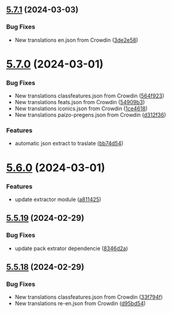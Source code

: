 ## [5.7.1](https://github.com/allnnde/pf2e-esp-translation/compare/v5.7.0...v5.7.1) (2024-03-03)


### Bug Fixes

* New translations en.json from Crowdin ([3de2e58](https://github.com/allnnde/pf2e-esp-translation/commit/3de2e58775d61c7304b672ed03f90f6d1459bbce))



# [5.7.0](https://github.com/allnnde/pf2e-esp-translation/compare/v5.6.0...v5.7.0) (2024-03-01)


### Bug Fixes

* New translations classfeatures.json from Crowdin ([564f923](https://github.com/allnnde/pf2e-esp-translation/commit/564f92397b4049b8ff000f3d9ce6587c73753238))
* New translations feats.json from Crowdin ([54909b3](https://github.com/allnnde/pf2e-esp-translation/commit/54909b351bc0ad41b1ee8894cd823d93cf7ed20e))
* New translations iconics.json from Crowdin ([1ce4618](https://github.com/allnnde/pf2e-esp-translation/commit/1ce46187a2b9a6974a2d6f7622c93d938702ee2e))
* New translations paizo-pregens.json from Crowdin ([d312f36](https://github.com/allnnde/pf2e-esp-translation/commit/d312f366c0eb0303330ade26dadfed127dc5d380))


### Features

* automatic json extract to traslate ([bb74d54](https://github.com/allnnde/pf2e-esp-translation/commit/bb74d543807e965fdbf3d9c5cb9898ef20591c30))



# [5.6.0](https://github.com/allnnde/pf2e-esp-translation/compare/v5.5.19...v5.6.0) (2024-03-01)


### Features

* update extractor module ([a811425](https://github.com/allnnde/pf2e-esp-translation/commit/a811425d0b244e042b49ebe2818826ab79baecb0))



## [5.5.19](https://github.com/allnnde/pf2e-esp-translation/compare/v5.5.18...v5.5.19) (2024-02-29)


### Bug Fixes

* update pack extrator dependencie ([8346d2a](https://github.com/allnnde/pf2e-esp-translation/commit/8346d2a0446df64919d0a39932fe7e224f344b6c))



## [5.5.18](https://github.com/allnnde/pf2e-esp-translation/compare/v5.5.17...v5.5.18) (2024-02-29)


### Bug Fixes

* New translations classfeatures.json from Crowdin ([33f794f](https://github.com/allnnde/pf2e-esp-translation/commit/33f794fee555c05029f57e7f5668bd12277a476b))
* New translations re-en.json from Crowdin ([d95bd54](https://github.com/allnnde/pf2e-esp-translation/commit/d95bd541c6f6dd7071467a4868e33dfca41b1ed8))



